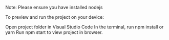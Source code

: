 Note: Please ensure you have installed nodejs

To preview and run the project on your device:

Open project folder in Visual Studio Code
In the terminal, run npm install or yarn
Run npm start to view project in browser.
